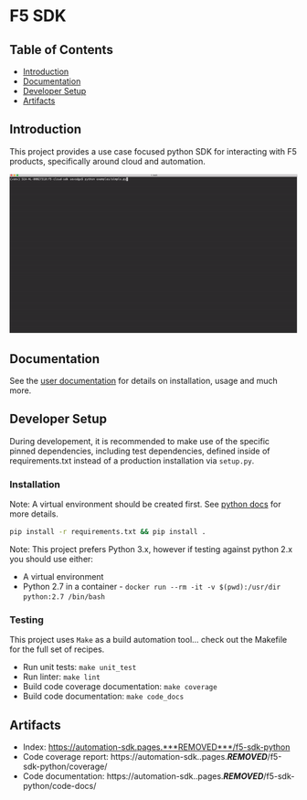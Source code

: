 # F5 SDK

## Table of Contents
- [Introduction](#introduction)
- [Documentation](#documentation)
- [Developer Setup](#developer-setup)
- [Artifacts](#artifacts)

## Introduction

This project provides a use case focused python SDK for interacting with F5 products, specifically around cloud and automation.

![demo](images/basic_demo.gif)

## Documentation

See the [user documentation](https://automation-sdk.pages.***REMOVED***/f5-sdk-python/code-docs) for details on installation, usage and much more.

## Developer Setup

During developement, it is recommended to make use of the specific pinned dependencies, including test dependencies, defined inside of requirements.txt instead of a production installation via `setup.py`.

### Installation

Note: A virtual environment should be created first.  See [python docs](https://docs.python.org/3/library/venv.html) for more details.

```bash
pip install -r requirements.txt && pip install .
```

Note: This project prefers Python 3.x, however if testing against python 2.x you should use either:

- A virtual environment
- Python 2.7 in a container - `docker run --rm -it -v $(pwd):/usr/dir python:2.7 /bin/bash`

### Testing

This project uses `Make` as a build automation tool... check out the Makefile for the full set of recipes.

- Run unit tests: ```make unit_test```
- Run linter: ```make lint```
- Build code coverage documentation: ```make coverage```
- Build code documentation: ```make code_docs```

## Artifacts

- Index: https://automation-sdk.pages.***REMOVED***/f5-sdk-python
- Code coverage report: https://automation-sdk..pages.***REMOVED***/f5-sdk-python/coverage/
- Code documentation: https://automation-sdk..pages.***REMOVED***/f5-sdk-python/code-docs/
